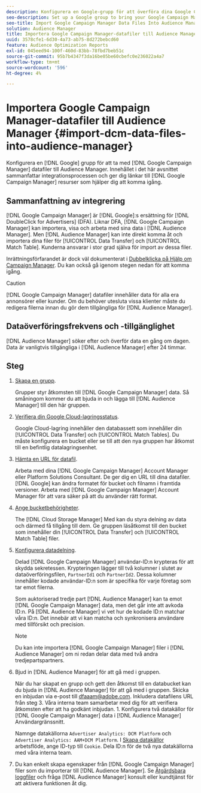 ```yaml
---
description: Konfigurera en Google-grupp för att överföra dina Google Campaign Manager-datafiler till Audience Manager. Innehållet i det här avsnittet sammanfattar integrationsprocessen och ger dig länkar till Google Campaign Manager-resurser som hjälper dig att komma igång.
seo-description: Set up a Google group to bring your Google Campaign Manager data files into Audience Manager. The content in this section summarizes the integration process and provides you with links to Google Campaign Manager resources to help you get started.
seo-title: Import Google Campaign Manager Data Files Into Audience Manager
solution: Audience Manager
title: Importera Google Campaign Manager-datafiler till Audience Manager
uuid: 3578cfe1-6d30-4a73-ab75-8d272bebcd60
feature: Audience Optimization Reports
exl-id: 045eed94-100f-460d-83bb-78fbd7beb51c
source-git-commit: 95b7b4347f3da16be05be60cbefc0e236022a4a7
workflow-type: tm+mt
source-wordcount: '596'
ht-degree: 4%

---
```


# Importera Google Campaign Manager-datafiler till Audience Manager {#import-dcm-data-files-into-audience-manager}

Konfigurera en [!DNL Google] grupp för att ta med [!DNL Google Campaign Manager] datafiler till Audience Manager. Innehållet i det här avsnittet sammanfattar integrationsprocessen och ger dig länkar till [!DNL Google Campaign Manager] resurser som hjälper dig att komma igång.

## Sammanfattning av integrering

[!DNL Google Campaign Manager] är [!DNL Google]:s ersättning för [!DNL DoubleClick for Advertisers] (DFA). Liknar DFA, [!DNL Google Campaign Manager] kan importera, visa och arbeta med sina data i [!DNL Audience Manager]. Men [!DNL Audience Manager] kan inte direkt komma åt och importera dina filer för [!UICONTROL Data Transfer] och [!UICONTROL Match Table]. Kunderna ansvarar i stor grad själva för import av dessa filer.

Inrättningsförfarandet är dock väl dokumenterat i [Dubbelklicka på Hjälp om Campaign Manager](https://support.google.com/dcm/partner/answer/2941575?hl=en&amp;ref_topic=6107456). Du kan också gå igenom stegen nedan för att komma igång.

>[!CAUTION]
>
>[!DNL Google Campaign Manager] datafiler innehåller data för alla era annonsörer eller kunder. Om du behöver utesluta vissa klienter måste du redigera filerna innan du gör dem tillgängliga för [!DNL Audience Manager].

## Dataöverföringsfrekvens och -tillgänglighet

[!DNL Audience Manager] söker efter och överför data en gång om dagen. Data är vanligtvis tillgängliga i [!DNL Audience Manager] efter 24 timmar.

## Steg

1. [Skapa en grupp](https://support.google.com/dcm/partner/answer/3370419?hl=en&amp;ref_topic=6107456).

   Grupper styr åtkomsten till [!DNL Google Campaign Manager] data. Så småningom kommer du att bjuda in och lägga till [!DNL Audience Manager] till den här gruppen.

1. [Verifiera din Google Cloud-lagringsstatus](https://support.google.com/dcm/partner/answer/3370481?hl=en&amp;ref_topic=6107456).

   Google Cloud-lagring innehåller den databassett som innehåller din [!UICONTROL Data Transfer] och [!UICONTROL Match Tables]. Du måste konfigurera en bucket eller se till att den nya gruppen har åtkomst till en befintlig datalagringsenhet.

1. [Hämta en URL för datafil](https://support.google.com/dcm/partner/answer/3370482?hl=en&amp;ref_topic=6107456).

   Arbeta med dina [!DNL Google Campaign Manager] Account Manager eller Platform Solutions Consultant. De ger dig en URL till dina datafiler. [!DNL Google] kan ändra formatet för bucket och filnamn i framtida versioner. Arbeta med [!DNL Google Campaign Manager] Account Manager för att vara säker på att du använder rätt format.

1. [Ange bucketbehörigheter](https://cloud.google.com/storage/docs/cloud-console?csw=1#_bucketpermission).

   The [!DNL Cloud Storage Manager] Med kan du styra delning av data och därmed få tillgång till dem. Ge gruppen läsåtkomst till den bucket som innehåller din [!UICONTROL Data Transfer] och [!UICONTROL Match Table] filer.

1. [Konfigurera datadelning](https://support.google.com/dcm/partner/answer/6206106?hl=en).

   Delad [!DNL Google Campaign Manager] användar-ID:n krypteras för att skydda sekretessen. Krypteringen lägger till två kolumner i slutet av dataöverföringsfilen, `PartnerId1` och `PartnerId2`. Dessa kolumner innehåller kodade användar-ID:n som är specifika för varje företag som tar emot filerna.

   Som auktoriserad tredje part [!DNL Audience Manager] kan ta emot [!DNL Google Campaign Manager] data, men det går inte att avkoda ID:n. På [!DNL Audience Manager] vi vet hur de kodade ID:n matchar våra ID:n. Det innebär att vi kan matcha och synkronisera användare med tillförsikt och precision.

   >[!NOTE]
   >Du kan inte importera [!DNL Google Campaign Manager] filer i [!DNL Audience Manager] om ni redan delar data med två andra tredjepartspartners.

1. Bjud in [!DNL Audience Manager] för att gå med i gruppen.

   När du har skapat en grupp och gett den åtkomst till en databucket kan du bjuda in [!DNL Audience Manager] för att gå med i gruppen. Skicka en inbjudan via e-post till dfaaam@adobe.com. Inkludera datafilens URL från steg 3. Våra interna team samarbetar med dig för att verifiera åtkomsten efter att ha godkänt inbjudan. 1. Konfigurera två datakällor för [!DNL Google Campaign Manager] data i [!DNL Audience Manager] Användargränssnitt.

   Namnge datakällorna `Advertiser Analytics: DCM Platform` och `Advertiser Analytics: AAM+DCM Platform`. I [Skapa datakällor](../../../features/manage-datasources.md#create-data-source) arbetsflöde, ange ID-typ till `Cookie`. Dela ID:n för de två nya datakällorna med våra interna team.

1. Du kan enkelt skapa egenskaper från [!DNL Google Campaign Manager] filer som du importerar till [!DNL Audience Manager]. Se [Åtgärdsbara loggfiler](../../../integration/media-data-integration/actionable-log-files.md) och fråga [!DNL Audience Manager] konsult eller kundtjänst för att aktivera funktionen åt dig.
